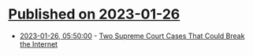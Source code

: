# [Published on 2023-01-26](index.md)

* [2023-01-26, 05:50:00](https://news.ycombinator.com/item?id=34528119) - [Two Supreme Court Cases That Could Break the Internet](https://www.newyorker.com/news/q-and-a/two-supreme-court-cases-that-could-break-the-internet)
